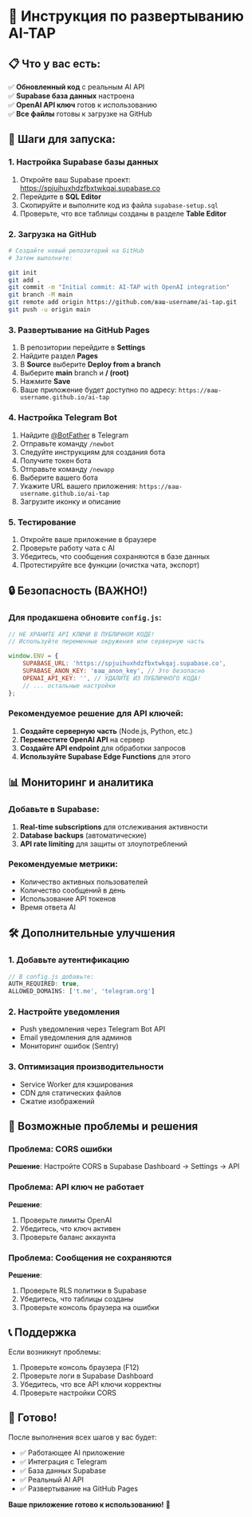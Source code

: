 # 🚀 Инструкция по развертыванию AI-TAP

## 📋 Что у вас есть:

✅ **Обновленный код** с реальным AI API  
✅ **Supabase база данных** настроена  
✅ **OpenAI API ключ** готов к использованию  
✅ **Все файлы** готовы к загрузке на GitHub  

## 🔧 Шаги для запуска:

### 1. **Настройка Supabase базы данных**

1. Откройте ваш Supabase проект: https://spjuihuxhdzfbxtwkqaj.supabase.co
2. Перейдите в **SQL Editor**
3. Скопируйте и выполните код из файла `supabase-setup.sql`
4. Проверьте, что все таблицы созданы в разделе **Table Editor**

### 2. **Загрузка на GitHub**

```bash
# Создайте новый репозиторий на GitHub
# Затем выполните:

git init
git add .
git commit -m "Initial commit: AI-TAP with OpenAI integration"
git branch -M main
git remote add origin https://github.com/ваш-username/ai-tap.git
git push -u origin main
```

### 3. **Развертывание на GitHub Pages**

1. В репозитории перейдите в **Settings**
2. Найдите раздел **Pages**
3. В **Source** выберите **Deploy from a branch**
4. Выберите **main** branch и **/ (root)**
5. Нажмите **Save**
6. Ваше приложение будет доступно по адресу: `https://ваш-username.github.io/ai-tap`

### 4. **Настройка Telegram Bot**

1. Найдите [@BotFather](https://t.me/BotFather) в Telegram
2. Отправьте команду `/newbot`
3. Следуйте инструкциям для создания бота
4. Получите токен бота
5. Отправьте команду `/newapp`
6. Выберите вашего бота
7. Укажите URL вашего приложения: `https://ваш-username.github.io/ai-tap`
8. Загрузите иконку и описание

### 5. **Тестирование**

1. Откройте ваше приложение в браузере
2. Проверьте работу чата с AI
3. Убедитесь, что сообщения сохраняются в базе данных
4. Протестируйте все функции (очистка чата, экспорт)

## 🔒 **Безопасность (ВАЖНО!)**

### Для продакшена обновите `config.js`:

```javascript
// НЕ ХРАНИТЕ API КЛЮЧИ В ПУБЛИЧНОМ КОДЕ!
// Используйте переменные окружения или серверную часть

window.ENV = {
    SUPABASE_URL: 'https://spjuihuxhdzfbxtwkqaj.supabase.co',
    SUPABASE_ANON_KEY: 'ваш_anon_key', // Это безопасно
    OPENAI_API_KEY: '', // УДАЛИТЕ ИЗ ПУБЛИЧНОГО КОДА!
    // ... остальные настройки
};
```

### Рекомендуемое решение для API ключей:

1. **Создайте серверную часть** (Node.js, Python, etc.)
2. **Переместите OpenAI API** на сервер
3. **Создайте API endpoint** для обработки запросов
4. **Используйте Supabase Edge Functions** для этого

## 📊 **Мониторинг и аналитика**

### Добавьте в Supabase:
1. **Real-time subscriptions** для отслеживания активности
2. **Database backups** (автоматические)
3. **API rate limiting** для защиты от злоупотреблений

### Рекомендуемые метрики:
- Количество активных пользователей
- Количество сообщений в день
- Использование API токенов
- Время ответа AI

## 🛠️ **Дополнительные улучшения**

### 1. **Добавьте аутентификацию**
```javascript
// В config.js добавьте:
AUTH_REQUIRED: true,
ALLOWED_DOMAINS: ['t.me', 'telegram.org']
```

### 2. **Настройте уведомления**
- Push уведомления через Telegram Bot API
- Email уведомления для админов
- Мониторинг ошибок (Sentry)

### 3. **Оптимизация производительности**
- Service Worker для кэширования
- CDN для статических файлов
- Сжатие изображений

## 🚨 **Возможные проблемы и решения**

### Проблема: CORS ошибки
**Решение**: Настройте CORS в Supabase Dashboard -> Settings -> API

### Проблема: API ключ не работает
**Решение**: 
1. Проверьте лимиты OpenAI
2. Убедитесь, что ключ активен
3. Проверьте баланс аккаунта

### Проблема: Сообщения не сохраняются
**Решение**:
1. Проверьте RLS политики в Supabase
2. Убедитесь, что таблицы созданы
3. Проверьте консоль браузера на ошибки

## 📞 **Поддержка**

Если возникнут проблемы:
1. Проверьте консоль браузера (F12)
2. Проверьте логи в Supabase Dashboard
3. Убедитесь, что все API ключи корректны
4. Проверьте настройки CORS

## 🎉 **Готово!**

После выполнения всех шагов у вас будет:
- ✅ Работающее AI приложение
- ✅ Интеграция с Telegram
- ✅ База данных Supabase
- ✅ Реальный AI API
- ✅ Развертывание на GitHub Pages

**Ваше приложение готово к использованию!** 🚀
